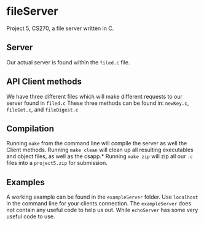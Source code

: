 # fileServer
Project 5, CS270, a file server written in C.

## Server
Our actual server is found within the `filed.c` file.

## API Client methods
We have three different files which will make different requests to our server found in `filed.c`
These three methods can be found in: `newKey.c`, `fileGet.c`, and `fileDigest.c`

## Compilation
Running `make` from the command line will compile the server as well the Client methods.
Running `make clean` will clean up all resulting executables and object files, as well as the csapp.*
Running `make zip` will zip all our `.c` files into a `project5.zip` for submission.

## Examples
A working example can be found in the `exampleServer` folder. Use `localhost` in the command line for your clients connection. The
`exampleServer` does not contain any useful code to help us out. While `echoServer` has some very useful code to use.
